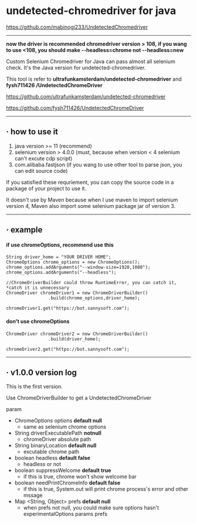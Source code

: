# undetected-chromedriver for java

https://github.com/mabinogi233/UndetectedChromedriver
___

**now the driver is recommended chromedriver version > 108, if you wang to
use <108, you should make --headless=chrome not --headless=new**

Custom Selenium Chromedriver for Java can pass almost all selenium check. It's the Java version for undetected-chromedriver.

This tool is refer to **ultrafunkamsterdam/undetected-chromedriver** and **fysh711426
/UndetectedChromeDriver**

https://github.com/ultrafunkamsterdam/undetected-chromedriver

https://github.com/fysh711426/UndetectedChromeDriver

---

## · how to use it

1. java version >= 11 (recommend)
2. selenium version > 4.0.0 (must, because when version < 4 selenium can't excute cdp script)
3. com.alibaba.fastjson (if you wang to use other tool to parse json, you can edit source code)

If you satisfied these requriement, you can copy the source code in a package of your project to use it.

It doesn't use by Maven because when I use maven to import selenium version 4, Maven also import some selenium package jar of version 3.

---

## · example


#### if use chromeOptions, recommend use this

```        
String driver_home = "YOUR DRIVER HOME";
ChromeOptions chrome_options = new ChromeOptions();
chrome_options.addArguments("--window-size=1920,1080");
chrome_options.addArguments("--headless");

//ChromeDriverBuilder could throw RuntimeError, you can catch it, *catch it is unnecessary
ChromeDriver chromeDriver1 = new ChromeDriverBuilder()
                .build(chrome_options,driver_home);
				
chromeDriver1.get("https://bot.sannysoft.com");

```

#### don't use chromeOptions

```
ChromeDriver chromeDriver2 = new ChromeDriverBuilder()
                .build(driver_home);

chromeDriver2.get("https://bot.sannysoft.com");
```

---

## · v1.0.0 version log

This is the first version.

Use ChromeDriverBuilder to get a UndetectedChromeDriver

param

+ ChromeOptions options **default null**
  + same as selenium chrome options
+ String driverExecutablePath **notnull**
  + chromeDriver absolute path         
+ String binaryLocation  **default null**
  + excutable chrome path
+ boolean headless  **default false**
  + headless or not
+ boolean suppressWelcome  **default true**
  + if this is true, chrome won't show welcome bar 
+ boolean needPrintChromeInfo  **default false**
  + if this is true, System.out will print chrome process's error and other mssage
+ Map <String, Object> prefs  **default null** 
  + when prefs not null, you could make sure options hasn't experimentalOptions params prefs 


